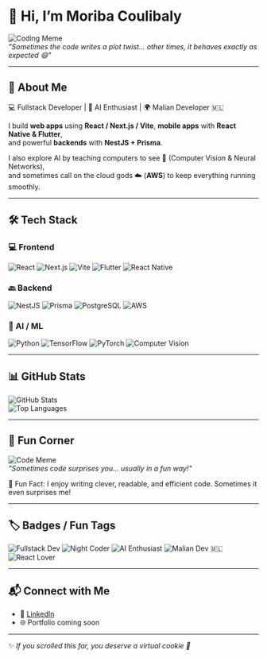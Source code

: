# 👋 Hi, I’m Moriba Coulibaly

![Coding Meme](https://media2.dev.to/dynamic/image/width=800%2Cheight=%2Cfit=scale-down%2Cgravity=auto%2Cformat=auto/https%3A%2F%2Fdev-to-uploads.s3.amazonaws.com%2Fuploads%2Farticles%2F741b87500f9eip1evmj2.jpg)  
*"Sometimes the code writes a plot twist… other times, it behaves exactly as expected 😄"*

---

## 🚀 About Me
💻 Fullstack Developer | 🤖 AI Enthusiast | 🌍 Malian Developer 🇲🇱

I build **web apps** using **React / Next.js / Vite**, **mobile apps** with **React Native & Flutter**,  
and powerful **backends** with **NestJS + Prisma**.

I also explore AI by teaching computers to see 👀 (Computer Vision & Neural Networks),  
and sometimes call on the cloud gods ☁️ (**AWS**) to keep everything running smoothly.

---

## 🛠️ Tech Stack

### 💻 Frontend
![React](https://img.shields.io/badge/React-61DAFB?style=for-the-badge&logo=react&logoColor=white)
![Next.js](https://img.shields.io/badge/Next.js-000000?style=for-the-badge&logo=next.js&logoColor=white)
![Vite](https://img.shields.io/badge/Vite-C4FCEF?style=for-the-badge&logo=vite&logoColor=black)
![Flutter](https://img.shields.io/badge/Flutter-02569B?style=for-the-badge&logo=flutter&logoColor=white)
![React Native](https://img.shields.io/badge/React_Native-61DAFB?style=for-the-badge&logo=react&logoColor=white)

### 🔙 Backend
![NestJS](https://img.shields.io/badge/NestJS-E0234E?style=for-the-badge&logo=nestjs&logoColor=white)
![Prisma](https://img.shields.io/badge/Prisma-0C344B?style=for-the-badge&logo=prisma&logoColor=white)
![PostgreSQL](https://img.shields.io/badge/PostgreSQL-4169E1?style=for-the-badge&logo=postgresql&logoColor=white)
![AWS](https://img.shields.io/badge/AWS-FF9900?style=for-the-badge&logo=amazon-aws&logoColor=white)

### 🤖 AI / ML
![Python](https://img.shields.io/badge/Python-3776AB?style=for-the-badge&logo=python&logoColor=white)
![TensorFlow](https://img.shields.io/badge/TensorFlow-FF6F00?style=for-the-badge&logo=tensorflow&logoColor=white)
![PyTorch](https://img.shields.io/badge/PyTorch-EE4C2C?style=for-the-badge&logo=pytorch&logoColor=white)
![Computer Vision](https://img.shields.io/badge/Computer_Vision-000000?style=for-the-badge&logo=opencv&logoColor=white)

---

## 📊 GitHub Stats

![GitHub Stats](https://github-readme-stats.vercel.app/api?username=Toduel&show_icons=true&theme=radical)  
![Top Languages](https://github-readme-stats.vercel.app/api/top-langs/?username=Toduel&layout=compact&theme=tokyonight)

---

## 📝 Fun Corner

![Code Meme](https://i.imgur.com/Cn9Rt3r.jpeg)  
*"Sometimes code surprises you… usually in a fun way!"*

📌 Fun Fact: I enjoy writing clever, readable, and efficient code. Sometimes it even surprises me!

---

## 🏷️ Badges / Fun Tags

![Fullstack Dev](https://img.shields.io/badge/Fullstack-Developer-brightgreen?style=for-the-badge)
![Night Coder](https://img.shields.io/badge/Night-Coder-purple?style=for-the-badge)
![AI Enthusiast](https://img.shields.io/badge/AI-Enthusiast-orange?style=for-the-badge)
![Malian Dev 🇲🇱](https://img.shields.io/badge/Malian-Developer-red?style=for-the-badge)
![React Lover](https://img.shields.io/badge/React-Lover-blue?style=for-the-badge)

---

## 📬 Connect with Me
- 💼 [LinkedIn](https://www.linkedin.com/in/moriba-coulibaly-3785b8322/)
- 🌐 Portfolio coming soon

---

✨ *If you scrolled this far, you deserve a virtual cookie 🍪*
